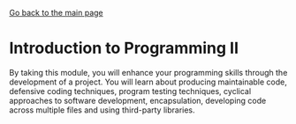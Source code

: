 [Go back to the main page](https://world-class.github.io/REPL/)

# Introduction to Programming II
By taking this module, you will enhance your programming skills
through the development of a project. You will learn about producing
maintainable code, defensive coding techniques, program testing
techniques, cyclical approaches to software development, encapsulation,
developing code across multiple files and using third-party libraries.
